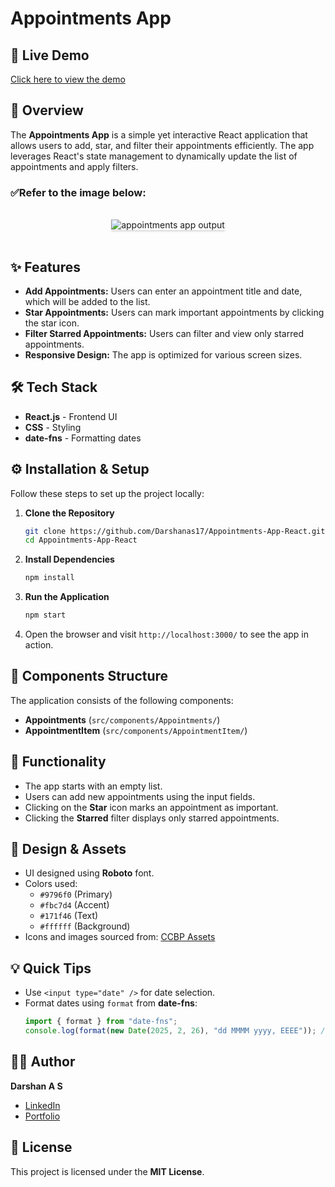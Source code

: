 # Appointments App

## 🚀 Live Demo

[Click here to view the demo](https://Darshanas17.github.io/Appointments-App-React/)

## 📌 Overview

The **Appointments App** is a simple yet interactive React application that allows users to add, star, and filter their appointments efficiently. The app leverages React's state management to dynamically update the list of appointments and apply filters.


### ✅Refer to the image below:

<br/>
<div style="text-align: center;">
    <img src="https://assets.ccbp.in/frontend/content/react-js/appointments-app-output.gif" alt="appointments app output" style="max-width:70%;box-shadow:0 2.8px 2.2px rgba(0, 0, 0, 0.12)">
</div>
<br/>

## ✨ Features

- **Add Appointments:** Users can enter an appointment title and date, which will be added to the list.
- **Star Appointments:** Users can mark important appointments by clicking the star icon.
- **Filter Starred Appointments:** Users can filter and view only starred appointments.
- **Responsive Design:** The app is optimized for various screen sizes.

## 🛠️ Tech Stack

- **React.js** - Frontend UI
- **CSS** - Styling
- **date-fns** - Formatting dates

## ⚙️ Installation & Setup

Follow these steps to set up the project locally:

1. **Clone the Repository**
   ```bash
   git clone https://github.com/Darshanas17/Appointments-App-React.git
   cd Appointments-App-React
   ```
2. **Install Dependencies**
   ```bash
   npm install
   ```
3. **Run the Application**
   ```bash
   npm start
   ```
4. Open the browser and visit `http://localhost:3000/` to see the app in action.

## 📁 Components Structure

The application consists of the following components:

- **Appointments** (`src/components/Appointments/`)
- **AppointmentItem** (`src/components/AppointmentItem/`)

## 🎯 Functionality

- The app starts with an empty list.
- Users can add new appointments using the input fields.
- Clicking on the **Star** icon marks an appointment as important.
- Clicking the **Starred** filter displays only starred appointments.

## 🎨 Design & Assets

- UI designed using **Roboto** font.
- Colors used:
  - `#9796f0` (Primary)
  - `#fbc7d4` (Accent)
  - `#171f46` (Text)
  - `#ffffff` (Background)
- Icons and images sourced from: [CCBP Assets](https://assets.ccbp.in/frontend/react-js/appointments-app/)

## 💡 Quick Tips

- Use `<input type="date" />` for date selection.
- Format dates using `format` from **date-fns**:
  ```js
  import { format } from "date-fns";
  console.log(format(new Date(2025, 2, 26), "dd MMMM yyyy, EEEE")); // 26 March 2025, Wednesday
  ```

## 👨‍💻 Author

**Darshan A S**

- [LinkedIn](https://www.linkedin.com/in/darshan-a-s/)
- [Portfolio](https://darshanas17.github.io/darshan-as-17-portfolio/)

## 📜 License

This project is licensed under the **MIT License**.
